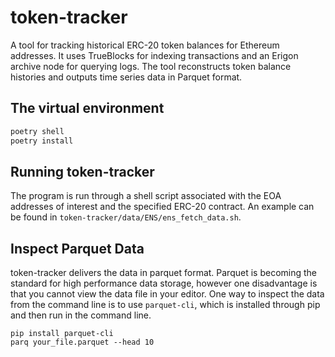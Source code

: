 # token-tracker

A tool for tracking historical ERC-20 token balances for Ethereum addresses. It uses
TrueBlocks for indexing transactions and an Erigon archive node for querying logs. The
tool reconstructs token balance histories and outputs time series data in Parquet
format.

## The virtual environment
```bash
poetry shell
poetry install
```

## Running token-tracker

The program is run through a shell script associated with the EOA addresses of interest
and the specified ERC-20 contract. An example can be found in
`token-tracker/data/ENS/ens_fetch_data.sh`.

## Inspect Parquet Data
token-tracker delivers the data in parquet format. Parquet is becoming the standard for
high performance data storage, however one disadvantage is that you cannot view the data
file in your editor. One way to inspect the data from the command line is to use
`parquet-cli`, which is installed through pip and then run in the command line.

```
pip install parquet-cli
parq your_file.parquet --head 10
```
